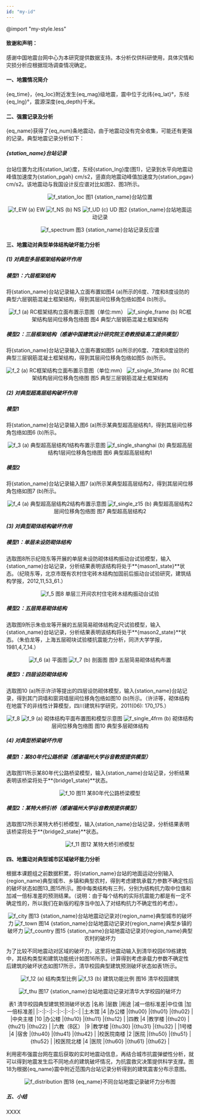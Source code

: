 ```yaml
---
id: "my-id"
---
```


@import "my-style.less"

#### 致谢和声明：

感谢中国地震台网中心为本研究提供数据支持。本分析仅供科研使用，具体灾情和灾损分析应根据现场调查情况确定。

#### 一、地震情况简介

{eq_time}，{eq_loc}附近发生{eq_mag}级地震，震中位于北纬{eq_lat}°，东经{eq_lng}°，震源深度{eq_depth}千米。

#### 二、强震记录及分析

{eq_name}获得了{eq_num}条地震动，由于地震动没有完全收集，可能还有更强的记录。典型地震记录分析如下：

##### {station_name}台站记录

台站位置为北纬{station_lat}度，东经{station_lng}度(图1)，记录到水平向地震动峰值加速度为{station_pgah} cm/s2，竖直向地震动峰值加速度为{station_pgav} cm/s2。该地震动与我国设计反应谱对比如图2、图3所示。

<center>

![f_station_loc]
图1 {station_name}台站位置

![f_EW]
(a) EW
![f_NS]
(b) NS
![f_UD]
(c) UD
图2 {station_name}台站地面运动记录

![f_spectrum]
图3 {station_name}台站记录反应谱

</center>

#### 三、地震动对典型单体结构破坏能力分析

##### (1) 对典型多层框架结构破坏作用

##### 模型1：六层框架结构

将{station_name}台站记录输入立面布置如图4 (a)所示的6度、7度和8度设防的典型六层钢筋混凝土框架结构，得到其层间位移角包络如图4 (b)所示。

<center>

![f_1]
(a) RC框架结构立面布置示意图（单位:mm）
![f_single_frame]
(b) RC框架结构层间位移角包络图
图4 典型六层钢筋混凝土框架结构

</center>

##### 模型2：三层框架结构（感谢中国建筑设计研究院王奇教授级高工提供模型）

将{station_name}台站记录输入立面布置如图5 (a)所示的6度、7度和8度设防的典型三层钢筋混凝土框架结构，得到其层间位移角包络如图5 (b)所示。

<center>

![f_2]
(a) RC框架结构立面布置示意图（单位:mm）
![f_single_3frame]
(b) RC框架结构层间位移角包络图
图5 典型三层钢筋混凝土框架结构

</center>

##### (2) 对典型超高层结构破坏作用

##### 模型1

将{station_name}台站记录输入图6 (a)所示某典型超高层结构1，得到其层间位移角包络如图6 (b)所示。

<center>

![f_3]
(a) 典型超高层结构1结构布置示意图
![f_single_shanghai]
(b) 典型超高层结构1层间位移角包络图
图6 典型超高层结构1

</center>

##### 模型2

将{station_name}台站记录输入图7 (a)所示某典型超高层结构2，得到其层间位移角包络如图7 (b)所示。

<center>

![f_4]
(a) 典型超高层结构2结构布置示意图
![f_single_z15]
(b) 典型超高层结构2层间位移角包络图
图7 典型超高层结构2

</center>

##### (3) 对典型砌体结构破坏作用

##### 模型1：单层未设防砌体结构

选取图8所示纪晓东等开展的单层未设防砌体结构振动台试验模型，输入{station_name}台站记录，分析结果表明该结构将处于**{mason1_state}**状态。（纪晓东等，北京市既有农村住宅砖木结构加固前后振动台试验研究，建筑结构学报，2012,11,53_61.）

<center>

![f_5]
图8 单层三开间农村住宅砖木结构振动台试验

</center>

##### 模型2：五层简易砌体结构

选取图9所示朱伯龙等开展的五层简易砌体结构足尺试验模型，输入{station_name}台站记录，分析结果表明该结构将处于**{mason2_state}**状态。（朱伯龙等，上海五层砌块试验楼抗震能力分析，同济大学学报，1981,4,7_14.）

<center>

![f_6]
(a) 平面图
![f_7]
(b) 剖面图
图9 五层简易砌体结构布置

</center>

##### 模型3：四层设防砌体结构

选取图10 (a)所示许浒等提出的四层设防砌体模型，输入{station_name}台站记录，得到其门洞墙和窗洞墙层间位移角包络如图10 (b)所示。（许浒等，砌体结构在地震下的非线性计算模型，四川建筑科学研究，2011(06): 170_175.）

<center>

![f_8]
![f_9]
(a) 砌体结构平面布置图和模型示意图
![f_single_4frm]
(b) 砌体结构层间位移角包络图
图10 典型多层砌体结构

</center>

##### (4) 对典型桥梁破坏作用

##### 模型1：某80年代公路桥梁（感谢福州大学谷音教授提供模型）

选取图11所示某80年代公路桥梁模型，输入{station_name}台站记录，分析结果表明该桥梁将处于**{bridge1_state}**状态。

<center>

![f_10]
图11 某80年代公路桥梁模型

</center>

##### 模型2：某特大桥引桥（感谢福州大学谷音教授提供模型）

选取图12所示某特大桥引桥模型，输入{station_name}台站记录，分析结果表明该桥梁将处于**{bridge2_state}**状态。

<center>

![f_11]
图12 某特大桥引桥模型

</center>

#### 四、地震动对典型城市区域破坏能力分析

根据本课题组之前数据积累，将{station_name}台站的地面运动分别输入{region_name}典型城市、乡镇和典型农村，得到考虑建筑承载力参数不确定性后的破坏状态如图13_图15所示。图中每类结构有三列，分别为结构抗力取中位值和加减一倍标准差的预测结果。（说明：由于每个结构的实际抗震能力都是有一定不确定性的，所以我们在新版的程序当中加入了对结构抗力不确定性的考虑）。

<center>

![f_city]
图13 {station_name}台站地震动记录对{region_name}典型城市的破坏力
![f_town]
图14 {station_name}台站地震动记录对{region_name}典型乡镇的破坏力
![f_country]
图15 {station_name}台站地震动记录对{region_name}典型农村的破坏力

</center>

为了比较不同地震动对区域的破坏力，这里将地震动输入到清华校园619栋建筑中，其结构类型和建筑功能统计如图16所示。计算得到考虑承载力参数不确定性后建筑的破坏状态如图17所示，清华校园典型建筑预测破坏状态如表1所示。

<center>

![f_12]
(a)	结构类型比例
![f_13]
(b)	建筑功能比例
图16 清华校园建筑

![f_thu]
图17 {station_name}台站地震动记录对清华大学校园的破坏力

表1 清华校园典型建筑预测破坏状态
|名称   |层数   |用途  |减一倍标准差|中位值	|加一倍标准差|
|:-:|:-:|:-:|:-:|:-:|:-:|
|土木馆       |4   |办公楼   |{thu00}   |{thu01}   |{thu02}   |
|中央主楼     |10  |办公楼   |{thu10}   |{thu11}   |{thu12}   |
|四教         |4   |教学楼   |{thu20}   |{thu21}   |{thu22}   |
|六教（B区）  |9   |教学楼   |{thu30}   |{thu31}   |{thu32}   |
|1号楼        |4   |宿舍     |{thu40}   |{thu41}   |{thu42}   |
|校医院南楼   |2   |医院     |{thu50}   |{thu51}   |{thu52}   |
|校医院北楼   |4   |医院     |{thu60}   |{thu61}   |{thu62}   |

</center>

利用密布强震台网在震后获取的实时地震动信息，再结合城市抗震弹塑性分析，就可以得到地震发生后不同地点的建筑破坏情况，为抗震救灾决策提供科学支撑。图18为根据{eq_name}震中附近范围内台站记录分析得到的建筑震害分布示意图。

<center>

![f_distribution]
图18 {eq_name}不同台站地震记录破坏力分布图

</center>

##### 五、小结

XXXX

[f_1]: {f_1}
[f_2]: {f_2}
[f_3]: {f_3}
[f_4]: {f_4}
[f_5]: {f_5}
[f_6]: {f_6}
[f_7]: {f_7}
[f_8]: {f_8}
[f_9]: {f_9}
[f_10]: {f_10}
[f_11]: {f_11}
[f_12]: {f_12}
[f_13]: {f_13}

[f_station_loc]: {f_station_loc}
[f_EW]: {f_EW}
[f_NS]: {f_NS}
[f_UD]: {f_UD}
[f_spectrum]: {f_spectrum}
[f_single_frame]: {f_single_frame}
[f_single_3frame]: {f_single_3frame}
[f_single_shanghai]: {f_single_shanghai}
[f_single_z15]: {f_single_z15}
[f_single_4frm]: {f_single_4frm}
[f_city]: {f_city}
[f_town]: {f_town}
[f_country]: {f_country}
[f_thu]: {f_thu}
[f_distribution]: {f_distribution}

